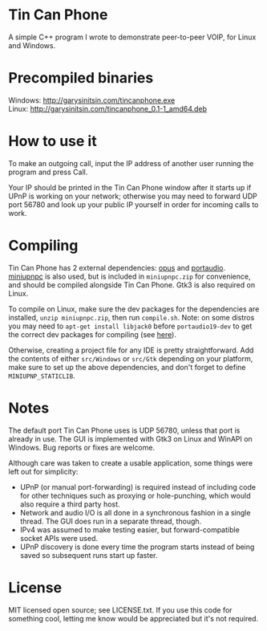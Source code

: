# Tin Can Phone

A simple C++ program I wrote to demonstrate peer-to-peer VOIP, for Linux and Windows.


# Precompiled binaries

Windows: http://garysinitsin.com/tincanphone.exe  
Linux: http://garysinitsin.com/tincanphone_0.1-1_amd64.deb


# How to use it

To make an outgoing call, input the IP address of another user running the program and press Call.

Your IP should be printed in the Tin Can Phone window after it starts up if UPnP is working on your network;
otherwise you may need to forward UDP port 56780 and look up your public IP yourself in order for incoming calls to work.


# Compiling

Tin Can Phone has 2 external dependencies:
[opus](https://www.opus-codec.org/) and [portaudio](http://portaudio.com/).
[miniupnpc](https://github.com/miniupnp/miniupnp) is also used, but is included in `miniupnpc.zip` for convenience, and should be compiled alongside Tin Can Phone.
Gtk3 is also required on Linux.

To compile on Linux, make sure the dev packages for the dependencies are installed, `unzip miniupnpc.zip`, then run `compile.sh`.
Note: on some distros you may need to `apt-get install libjack0` before `portaudio19-dev` to get the correct dev packages for compiling
(see [here](http://askubuntu.com/questions/526385/unable-to-install-libjack-dev)).

Otherwise, creating a project file for any IDE is pretty straightforward. Add the contents of either `src/Windows` or `src/Gtk` depending on your platform,
make sure to set up the above dependencies, and don't forget to define `MINIUPNP_STATICLIB`.


# Notes

The default port Tin Can Phone uses is UDP 56780, unless that port is already in use.
The GUI is implemented with Gtk3 on Linux and WinAPI on Windows.
Bug reports or fixes are welcome.

Although care was taken to create a usable application, some things were left out for simplicity:

* UPnP (or manual port-forwarding) is required instead of including code for other techniques such as proxying or hole-punching, which would also require a third party host.
* Network and audio I/O is all done in a synchronous fashion in a single thread. The GUI does run in a separate thread, though.
* IPv4 was assumed to make testing easier, but forward-compatible socket APIs were used.
* UPnP discovery is done every time the program starts instead of being saved so subsequent runs start up faster.


# License

MIT licensed open source; see LICENSE.txt. If you use this code for something cool, letting me know would be appreciated but it's not required.
